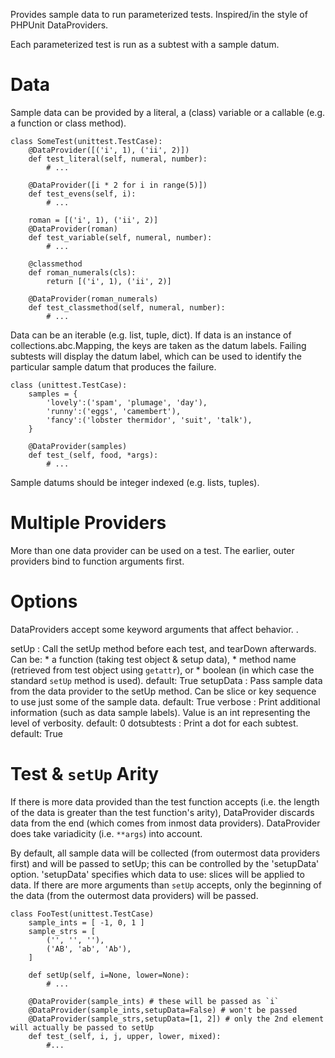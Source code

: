 Provides sample data to run parameterized tests. Inspired/in the style of PHPUnit DataProviders.

Each parameterized test is run as a subtest with a sample datum.

Data
====

Sample data can be provided by a literal, a (class) variable or a callable (e.g. a function or class method).

    class SomeTest(unittest.TestCase):
        @DataProvider([('i', 1), ('ii', 2)])
        def test_literal(self, numeral, number):
            # ...

        @DataProvider([i * 2 for i in range(5)])
        def test_evens(self, i):
            # ...

        roman = [('i', 1), ('ii', 2)]
        @DataProvider(roman)
        def test_variable(self, numeral, number):
            # ...

        @classmethod
        def roman_numerals(cls):
            return [('i', 1), ('ii', 2)]

        @DataProvider(roman_numerals)
        def test_classmethod(self, numeral, number):
            # ...

Data can be an iterable (e.g. list, tuple, dict). If data is an instance of collections.abc.Mapping, the keys are taken as the datum labels. Failing subtests will display the datum label, which can be used to identify the particular sample datum that produces the failure.

    class (unittest.TestCase):
        samples = {
            'lovely':('spam', 'plumage', 'day'),
            'runny':('eggs', 'camembert'),
            'fancy':('lobster thermidor', 'suit', 'talk'),
        }

        @DataProvider(samples)
        def test_(self, food, *args):
            # ...


Sample datums should be integer indexed (e.g. lists, tuples).

Multiple Providers
==================

More than one data provider can be used on a test. The earlier, outer providers bind to function arguments first.

Options
=======

DataProviders accept some keyword arguments that affect behavior. .

  setUp
  :	Call the setUp method before each test, and tearDown afterwards. Can be:
     * a function (taking test object & setup data),
     * method name (retrieved from test object using `getattr`), or
     * boolean (in which case the standard `setUp` method is used).
    default: True
  setupData
  :	Pass sample data from the data provider to the setUp method. Can be slice or key sequence to use just some of the sample data.
    default: True
  verbose
  :	Print additional information (such as data sample labels). Value is an int representing the level of verbosity.
    default: 0
  dotsubtests
  :	Print a dot for each subtest.
    default: True

Test & `setUp` Arity
==================

If there is more data provided than the test function accepts (i.e. the length of the data is greater than the test function's arity), DataProvider discards data from the end (which comes from inmost data providers). DataProvider does take variadicity (i.e. `**args`) into account.

By default, all sample data will be collected (from outermost data providers first) and will be passed to setUp; this can be controlled by the 'setupData' option. 'setupData' specifies which data to use: slices will be applied to data. If there are more arguments than `setUp` accepts, only the beginning of the data (from the outermost data providers) will be passed.

    class FooTest(unittest.TestCase)
        sample_ints = [ -1, 0, 1 ]
        sample_strs = [
            ('', '', ''),
            ('AB', 'ab', 'Ab'),
        ]

        def setUp(self, i=None, lower=None):
            # ...

        @DataProvider(sample_ints) # these will be passed as `i`
        @DataProvider(sample_ints,setupData=False) # won't be passed
        @DataProvider(sample_strs,setupData=[1, 2]) # only the 2nd element will actually be passed to setUp
        def test_(self, i, j, upper, lower, mixed):
            #...

